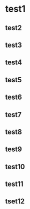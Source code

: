 # test1

## test2

## test3

## test4

## test5

## test6

## test7

## test8

## test9

## test10

## test11

## tset12
